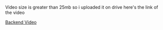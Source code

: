 Video size is greater than 25mb so i uploaded it on drive here's the link of the video

[Backend Video](https://drive.google.com/file/d/1jBWl2h_P9nzKmhRvUSO9lsVc4CWxvytk/view?usp=sharing)
